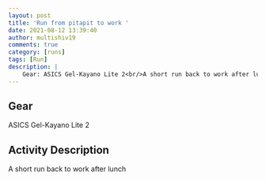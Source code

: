 ```yaml
---
layout: post
title: 'Run from pitapit to work '
date: 2021-08-12 13:39:40
author: multishiv19
comments: true
category: [runs]
tags: [Run]
description: |
    Gear: ASICS Gel-Kayano Lite 2<br/>A short run back to work after lunch
---
```


## Gear
ASICS Gel-Kayano Lite 2

## Activity Description
A short run back to work after lunch


<div width='100%' class='strava-embed-placeholder' data-embed-type='activity' data-embed-id='5778372569'></div>
<script src='https://strava-embeds.com/embed.js'></script>
